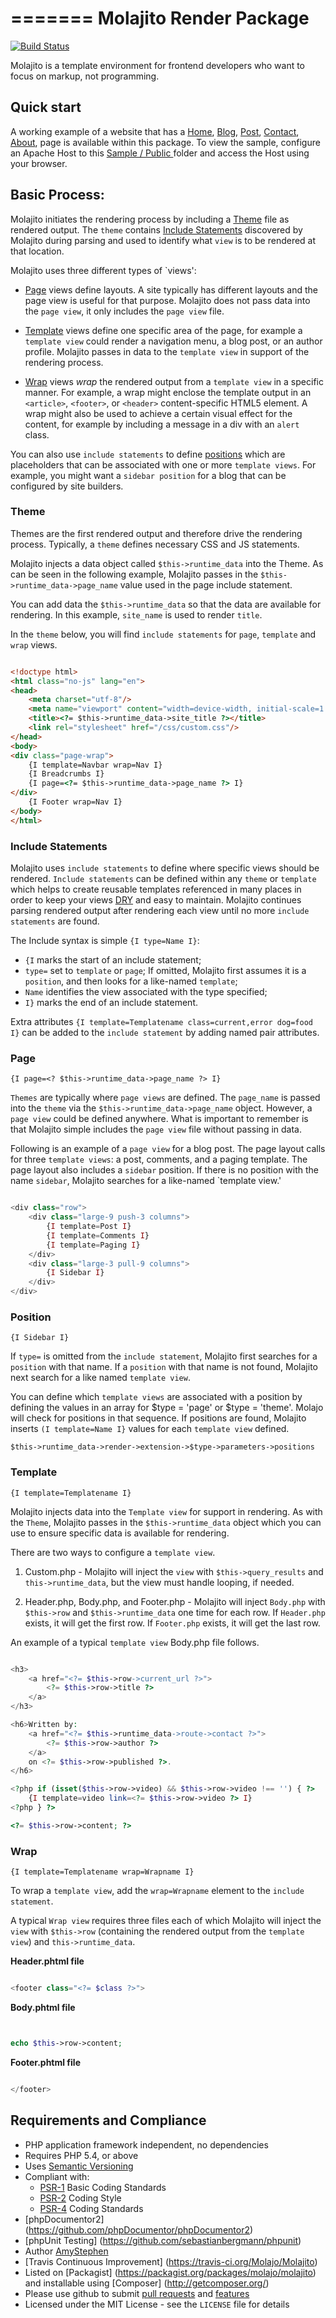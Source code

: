 =======
Molajito Render Package
=======

[![Build Status](https://travis-ci.org/Molajo/Molajito.png?branch=master)](https://travis-ci.org/Molajo/Molajito)

Molajito is a template environment for frontend developers who want to focus on markup, not programming.

## Quick start

A working example of a website that has a
[Home](https://raw.githubusercontent.com/Molajo/Molajito/master/Sample/Screenshots/Home.png),
[Blog](https://raw.githubusercontent.com/Molajo/Molajito/master/Sample/Screenshots/Blog.png),
[Post](https://raw.githubusercontent.com/Molajo/Molajito/master/Sample/Screenshots/Post.png),
[Contact](https://raw.githubusercontent.com/Molajo/Molajito/master/Sample/Screenshots/Contact.png),
[About](https://raw.githubusercontent.com/Molajo/Molajito/master/Sample/Screenshots/About.png),
page is available within this package. To view the sample,
configure an Apache Host to this
[ Sample / Public ](https://github.com/Molajo/Molajito/tree/master/Sample/Public) folder and
access the Host using your browser.

## Basic Process:

Molajito initiates the rendering process by including
a [Theme](https://github.com/Molajo/Molajito#theme) file as rendered output. The `theme` contains
[Include Statements](https://github.com/Molajo/Molajito#include-statements) discovered by Molajito
during parsing and used to identify what `view` is to be rendered at that location.

Molajito uses three different types of `views':

* [Page](https://github.com/Molajo/Molajito#page) views define layouts.
A site typically has different layouts and the page view is useful for that purpose.
 Molajito does not pass data into the `page view`, it only includes the `page view` file.

* [Template](https://github.com/Molajo/Molajito#template) views define one specific area of
 the page, for example a `template view` could render a navigation menu, a blog post, or
  an author profile. Molajito passes in data to the `template view` in support of the rendering
  process.

* [Wrap](https://github.com/Molajo/Molajito#wrap) views *wrap* the rendered output from a
`template view` in a specific manner. For example, a wrap might enclose the template output
in an `<article>`, `<footer>`, or `<header>` content-specific HTML5 element.  A wrap might
also be used to achieve a certain visual effect for the content, for example by including
a message in a div with an `alert` class.

You can also use `include statements` to define
[positions](https://github.com/Molajo/Molajito#position) which are placeholders that can be
associated with one or more `template views`. For example, you might want a `sidebar position`
for a blog that can be configured by site builders.

### Theme

Themes are the first rendered output and therefore drive the rendering process. Typically, a
`theme` defines necessary CSS and JS statements.

Molajito injects a data object called `$this->runtime_data` into the Theme.
As can be seen in the following example, Molajito passes in the `$this->runtime_data->page_name`
value used in the page include statement.

You can add data the `$this->runtime_data` so that the data are available for rendering.
In this example, `site_name` is used to render `title`.

In the `theme` below, you will find `include statements` for `page`, `template` and `wrap` views.

```html

<!doctype html>
<html class="no-js" lang="en">
<head>
    <meta charset="utf-8"/>
    <meta name="viewport" content="width=device-width, initial-scale=1.0"/>
    <title><?= $this->runtime_data->site_title ?></title>
    <link rel="stylesheet" href="/css/custom.css"/>
</head>
<body>
<div class="page-wrap">
    {I template=Navbar wrap=Nav I}
    {I Breadcrumbs I}
    {I page=<?= $this->runtime_data->page_name ?> I}
</div>
    {I Footer wrap=Nav I}
</body>
</html>

```

### Include Statements

Molajito uses `include statements` to define where specific views should be rendered.
`Include statements` can be defined within any `theme` or `template` which helps to create reusable templates
  referenced in many places in order to keep your views [DRY](http://en.wikipedia.org/wiki/Don%27t_repeat_yourself)
  and easy to maintain. Molajito continues parsing rendered output after rendering each view until
  no more `include statements` are found.

The Include syntax is simple `{I type=Name I}`:
 * `{I` marks the start of an include statement;
 * `type=` set to `template` or `page`;
 If omitted, Molajito first assumes it is a `position`, and then looks for a like-named `template`;
 * `Name` identifies the view associated with the type specified;
 * `I}` marks the end of an include statement.

Extra attributes `{I template=Templatename class=current,error dog=food I}` can be added to
the `include statement` by adding named pair attributes.


### Page

    {I page=<? $this->runtime_data->page_name ?> I}

`Themes` are typically where `page views` are defined. The `page_name` is passed into
 the `theme` via the `$this->runtime_data->page_name` object. However, a `page view` could
 be defined anywhere. What is important to remember is that Molajito simple includes the
 `page view` file without passing in data.

Following is an example of a `page view` for a blog post. The page layout calls for three
`template views`: a post, comments, and a paging template. The page layout also includes
a `sidebar` position. If there is no position with the name `sidebar`, Molajito searches for
a like-named `template view.'

```php

<div class="row">
    <div class="large-9 push-3 columns">
        {I template=Post I}
        {I template=Comments I}
        {I template=Paging I}
    </div>
    <div class="large-3 pull-9 columns">
        {I Sidebar I}
    </div>
</div>


```

### Position

    {I Sidebar I}

If `type=` is omitted from the `include statement`, Molajito first searches for a `position`
with that name. If a `position` with that name is not found, Molajito next search for a
like named `template view`.

You can define which `template views` are associated with a position by defining
the values in an array for $type = 'page' or $type = 'theme'. Molajo will check for positions
in that sequence. If positions are found, Molajito inserts `(I template=Name I}` values
for each `template view` defined.

    $this->runtime_data->render->extension->$type->parameters->positions


### Template

    {I template=Templatename I}

Molajito injects data into the `Template view` for support in rendering. As with the `Theme`,
 Molajito passes in the `$this->runtime_data` object which you can use to ensure specific
 data is available for rendering.

There are two ways to configure a `template view`.

1. Custom.php - Molajito will inject the `view` with `$this->query_results` and `this->runtime_data`,
but the view must handle looping, if needed.

2. Header.php, Body.php, and Footer.php - Molajito will inject `Body.php` with `$this->row` and
`$this->runtime_data` one time for each row. If `Header.php` exists, it will get the first row.
 If `Footer.php` exists, it will get the last row.

An example of a typical `template view` Body.php file follows.

```php

<h3>
    <a href="<?= $this->row->current_url ?>">
        <?= $this->row->title ?>
    </a>
</h3>

<h6>Written by:
    <a href="<?= $this->runtime_data->route->contact ?>">
        <?= $this->row->author ?>
    </a>
    on <?= $this->row->published ?>.
</h6>

<?php if (isset($this->row->video) && $this->row->video !== '') { ?>
    {I template=video link=<?= $this->row->video ?> I}
<?php } ?>

<?= $this->row->content; ?>


```

### Wrap

    {I template=Templatename wrap=Wrapname I}

To wrap a `template view`, add the `wrap=Wrapname` element to the `include statement`.

A typical `Wrap view` requires three files each of which Molajito will inject the `view` with
`$this->row` (containing the rendered output from the `template view`) and `this->runtime_data`.

**Header.phtml file**

```php

<footer class="<?= $class ?>">

```

**Body.phtml file**

```php


echo $this->row->content;

```

**Footer.phtml file**

```php

</footer>

```

## Requirements and Compliance
 * PHP application framework independent, no dependencies
 * Requires PHP 5.4, or above
 * Uses [Semantic Versioning](http://semver.org/)
 * Compliant with:
    * [PSR-1](https://github.com/php-fig/fig-standards/blob/master/accepted/PSR-1-basic-coding-standard.md) Basic Coding Standards
    * [PSR-2](https://github.com/php-fig/fig-standards/blob/master/accepted/PSR-2-coding-style-guide.md) Coding Style
    * [PSR-4](https://github.com/php-fig/fig-standards/blob/master/accepted/PSR-4-autoloader.md) Coding Standards
 * [phpDocumentor2] (https://github.com/phpDocumentor/phpDocumentor2)
 * [phpUnit Testing] (https://github.com/sebastianbergmann/phpunit)
 * Author [AmyStephen](http://twitter.com/AmyStephen)
 * [Travis Continuous Improvement] (https://travis-ci.org/Molajo/Molajito)
 * Listed on [Packagist] (https://packagist.org/packages/molajo/molajito) and installable using [Composer] (http://getcomposer.org/)
 * Please use github to submit [pull requests](https://github.com/Molajo/Molajito/pulls) and [features](https://github.com/Molajo/Molajito/issues)
 * Licensed under the MIT License - see the `LICENSE` file for details
